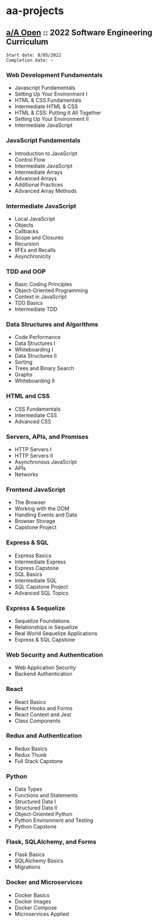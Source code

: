 # aa-projects

## [a/A Open](https://my.appacademy.io/) :: 2022 Software Engineering Curriculum 

```
Start date: 8/05/2022
Completion date: ~
```
### Web Development Fundamentals

- Javascript Fundamentals 
- Setting Up Your Environment I
- HTML & CSS Fundamentals 
- Intermediate HTML & CSS
- HTML & CSS: Putting It All Together
- Setting Up Your Environment II
- Intermediate JavaScript

### JavaScript Fundamentals
- Introduction to JavaScript
- Control Flow
- Intermediate JavaScript
- Intermediate Arrays
- Advanced Arrays
- Additional Practices
- Advanced Array Methods

### Intermediate JavaScript
- Local JavaScript
- Objects
- Callbacks
- Scope and Closures
- Recursion
- IIFEs and Recalls
- Asynchronicity

### TDD and OOP
- Basic Coding Principles
- Object-Oriented Programming
- Context in JavaScript
- TDD Basics
- Intermediate TDD

### Data Structures and Algorithms
- Code Performance
- Data Structures I
- Whiteboarding I
- Data Structures II
- Sorting
- Trees and Binary Search 
- Graphs 
- Whiteboarding II 

### HTML and CSS 
- CSS Fundamentals
- Intermediate CSS
- Advanced CSS

### Servers, APIs, and Promises
- HTTP Servers I 
- HTTP Servers II 
- Asynchronous JavaScript
- APIs
- Networks

### Frontend JavaScript
- The Browser 
- Working with the DOM
- Handling Events and Data
- Browser Storage
- Capstone Project

### Express & SQL 
- Express Basics 
- Intermediate Express
- Express Capstone 
- SQL Basics 
- Intermediate SQL 
- SQL Capstone Project 
- Advanced SQL Topics 

### Express & Sequelize 
- Sequelize Foundations
- Relationships in Sequelize
- Real World Sequelize Applications
- Express & SQL Capstone

### Web Security and Authentication
- Web Application Security
- Backend Authentication

### React 
- React Basics
- React Hooks and Forms
- React Context and Jest
- Class Components

### Redux and Authentication 
- Redux Basics 
- Redux Thunk
- Full Stack Capstone

### Python
- Data Types
- Functions and Statements
- Structured Data I 
- Structured Data II
- Object-Oriented Python
- Python Environment and Testing
- Python Capstone

### Flask, SQLAlchemy, and Forms
- Flask Basics 
- SQLAlchemy Basics 
- Migrations

### Docker and Microservices
- Docker Basics 
- Docker Images 
- Docker Compose
- Microservices Applied



